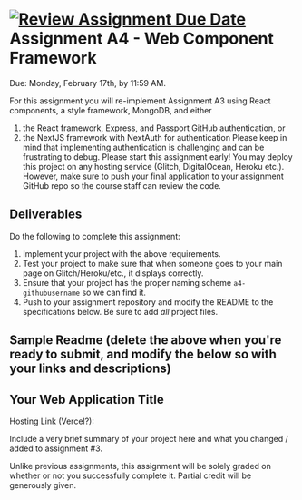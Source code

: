 [![Review Assignment Due Date](https://classroom.github.com/assets/deadline-readme-button-22041afd0340ce965d47ae6ef1cefeee28c7c493a6346c4f15d667ab976d596c.svg)](https://classroom.github.com/a/RQyEtg8L)
Assignment A4 - Web Component Framework
===

Due: Monday, February 17th, by 11:59 AM.

For this assignment you will re-implement Assignment A3 using React components, a style framework, MongoDB, and either 
1. the React framework, Express, and Passport GitHub authentication, or
2. the NextJS framework with NextAuth for authentication
Please keep in mind that implementing authentication is challenging and can be frustrating to debug. Please start this
assignment early! You may deploy this project on any hosting service (Glitch, DigitalOcean, Heroku etc.).
However, make sure to push your final application to your assignment GitHub repo so the course staff can review the code.

Deliverables
---
Do the following to complete this assignment:

1. Implement your project with the above requirements.
3. Test your project to make sure that when someone goes to your main page on Glitch/Heroku/etc., it displays correctly.
4. Ensure that your project has the proper naming scheme `a4-githubusername` so we can find it.
5. Push to your assignment repository and modify the README to the specifications below. Be sure to add *all* project files.

Sample Readme (delete the above when you're ready to submit, and modify the below so with your links and descriptions)
---

## Your Web Application Title

Hosting Link (Vercel?):

Include a very brief summary of your project here and what you changed / added to assignment #3. 

Unlike previous assignments, this assignment will be solely graded on whether or not you successfully complete it. Partial credit will be generously given.
